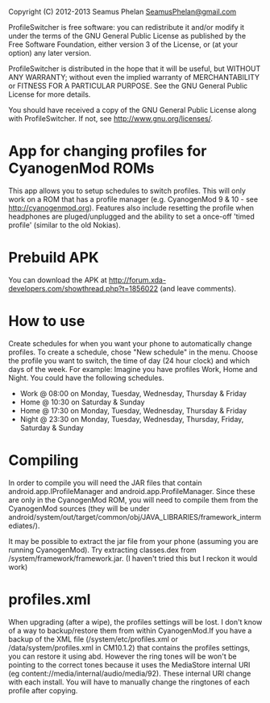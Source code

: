 Copyright (C) 2012-2013 Seamus Phelan <SeamusPhelan@gmail.com>

ProfileSwitcher is free software: you can redistribute it and/or modify
it under the terms of the GNU General Public License as published by
the Free Software Foundation, either version 3 of the License, or
(at your option) any later version.

ProfileSwitcher is distributed in the hope that it will be useful,
but WITHOUT ANY WARRANTY; without even the implied warranty of
MERCHANTABILITY or FITNESS FOR A PARTICULAR PURPOSE.  See the
GNU General Public License for more details.

You should have received a copy of the GNU General Public License
along with ProfileSwitcher.  If not, see <http://www.gnu.org/licenses/>.


App for changing profiles for CyanogenMod ROMs
===========
This app allows you to setup schedules to switch profiles. This will only work on a ROM that has a profile 
manager (e.g. CyanogenMod 9 & 10 - see http://cyanogenmod.org). Features also include resetting the profile when headphones are pluged/unplugged and the ability to 
set a once-off 'timed profile' (similar to the old Nokias).

Prebuild APK
============
You can download the APK at http://forum.xda-developers.com/showthread.php?t=1856022 (and leave comments).


How to use
==========
Create schedules for when you want your phone to automatically change profiles. To create a schedule, chose "New schedule" in the menu. Choose the profile you want to switch, the time of day (24 hour clock) and which days of the week.
For example: Imagine you have profiles Work, Home and Night. You could have the following schedules.

* Work @ 08:00 on Monday, Tuesday, Wednesday, Thursday & Friday
* Home @ 10:30 on Saturday & Sunday
* Home @ 17:30 on Monday, Tuesday, Wednesday, Thursday & Friday
* Night @ 23:30 on Monday, Tuesday, Wednesday, Thursday, Friday, Saturday & Sunday


Compiling
=========
In order to compile you will need the JAR files that contain android.app.IProfileManager and android.app.ProfileManager.
Since these are only in the CyanogenMod ROM, you will need to compile them from the CyanogenMod sources (they will be 
under android/system/out/target/common/obj/JAVA_LIBRARIES/framework_intermediates/).

It may be possible to extract the jar file from your phone (assuming you are running CyanogenMod).  Try 
extracting classes.dex from /system/framework/framework.jar. (I haven't tried this but I reckon it would work)

profiles.xml
============
When upgrading (after a wipe), the profiles settings will be lost.  I don't know of a way to backup/restore them from 
within CyanogenMod.If you have a backup of the XML 
file (/system/etc/profiles.xml or /data/system/profiles.xml in CM10.1.2) that contains the profiles settings, you can restore 
it using abd. However the ring tones will be won't be pointing to the correct tones because it uses the MediaStore internal 
URI (eg content://media/internal/audio/media/92).  These internal URI change with each install. You will have to 
manually change the ringtones of each profile after copying.




